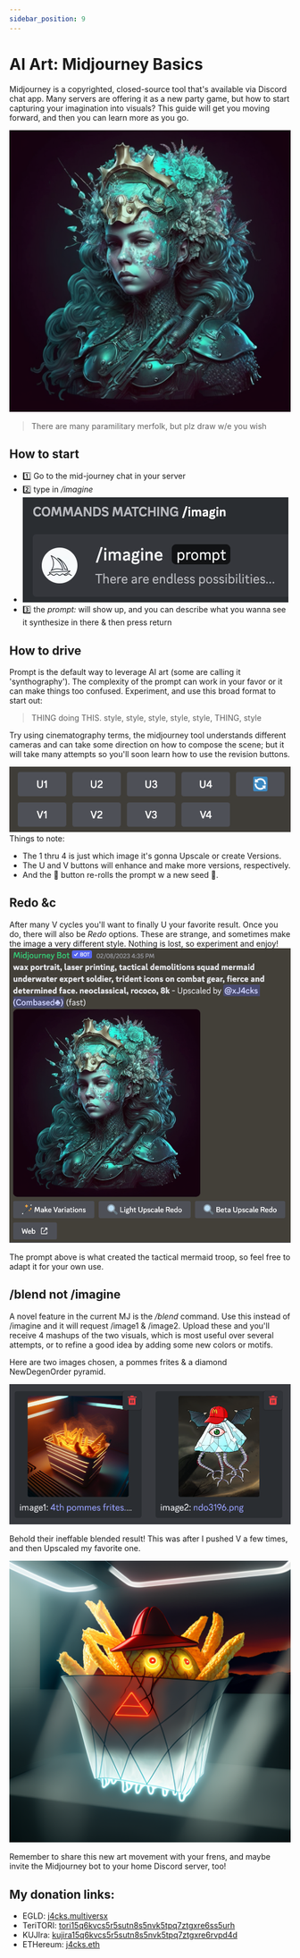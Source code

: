 ```yaml
---
sidebar_position: 9
---
```

# AI Art: Midjourney Basics

Midjourney is a copyrighted, closed-source tool that's available via Discord chat app. Many servers are offering it as a new party game, but how to start capturing your imagination into visuals? This guide will get you moving forward, and then you can learn more as you go.

![demolitions expert mermaid troop](./demolisher.png)
> There are many paramilitary merfolk, but plz draw w/e you wish

## How to start
- 1️⃣ Go to the mid-journey chat in your server
- 2️⃣ type in */imagine*
- ![prompt is what triggers the art engine](./prompt.png)
- 3️⃣ the *prompt:* will show up, and you can describe what you wanna see it synthesize in there & then press return

## How to drive
Prompt is the default way to leverage AI art (some are calling it 'synthography'). The complexity of the prompt can work in your favor or it can make things too confused. Experiment, and use this broad format to start out:

> THING doing THIS. style, style, style, style, style, THING, style

Try using cinematography terms, the midjourney tool understands different cameras and can take some direction on how to compose the scene; but it will take many attempts so you'll soon learn how to use the revision buttons. 

![midjourney buttons](./mjbtns.png)
Things to note:
+ The 1 thru 4 is just which image it's gonna Upscale or create Versions.
+ The U and V buttons will enhance and make more versions, respectively.
+ And the 🔁  button re-rolls the prompt w a new seed 🌱.

## Redo &c
After many V cycles you'll want to finally U your favorite result. Once you do, there will also be *Redo* options. These are strange, and sometimes make the image a very different style. Nothing is lost, so experiment and enjoy!
![demolitions expert mermaid troop](./demolisher-prompt.png)

The prompt above is what created the tactical mermaid troop, so feel free to adapt it for your own use.

## /blend not /imagine

A novel feature in the current MJ is the */blend* command. Use this instead of /imagine and it will request /image1 & /image2. Upload these and you'll receive 4 mashups of the two visuals, which is most useful over several attempts, or to refine a good idea by adding some new colors or motifs.

Here are two images chosen, a pommes frites & a diamond NewDegenOrder pyramid.

![blend ingredients](./blend1.png)

Behold their ineffable blended result! This was after I pushed V a few times, and then Upscaled my favorite one. 

![deep fried pyramid frites](./blend2.png)

Remember to share this new art movement with your frens, and maybe invite the Midjourney bot to your home Discord server, too!

## My donation links:

- EGLD: [j4cks.multiversx](https://explorer.multiversx.com/accounts/erd159mypt4myss3mqrs89ft0hjeacffks2690gq9u3mlh73m9sh0w5s09eqhh)
- TeriTORI: [tori15q6kvcs5r5sutn8s5nvk5tpq7ztgxre6ss5urh](https://www.mintscan.io/teritori/account/tori15q6kvcs5r5sutn8s5nvk5tpq7ztgxre6ss5urh)
- KUJIra: [kujira15q6kvcs5r5sutn8s5nvk5tpq7ztgxre6rvpd4d](https://www.mintscan.io/kujira/account/kujira15q6kvcs5r5sutn8s5nvk5tpq7ztgxre6rvpd4d)
- ETHereum: [j4cks.eth](https://etherscan.io/enslookup-search?search=j4cks.eth)